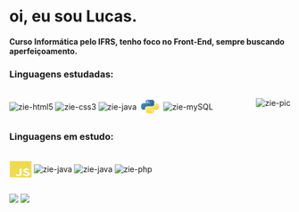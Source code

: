 # oi, eu sou Lucas.
#### Curso Informática pelo IFRS, tenho foco no Front-End, sempre buscando aperfeiçoamento.
    
### Linguagens estudadas:    
<div style="display: inline_block"><br>
  <img align="center" alt="zie-html5" height="40" width="40" src="https://cdn.jsdelivr.net/gh/devicons/devicon/icons/html5/html5-original.svg" />
  <img align="center" alt="zie-css3" height="40" width="40" src="https://cdn.jsdelivr.net/gh/devicons/devicon/icons/css3/css3-original.svg" />
  <img align="center" alt="zie-java" height="40" width="40" src="https://cdn.jsdelivr.net/gh/devicons/devicon/icons/java/java-original.svg">
  <img align="center" alt="zie-python" height="30" width="40" src="https://raw.githubusercontent.com/devicons/devicon/master/icons/python/python-original.svg">
  <img align="center" alt="zie-mySQL" height="30" width="40" src="https://cdn.jsdelivr.net/gh/devicons/devicon/icons/mysql/mysql-original.svg">
  <img align="right" alt="zie-pic" height="240" src="https://64.media.tumblr.com/96acb0ab693d98de41a2f5c3829afed8/bd93cc837fc03ae8-d5/s500x750/52d3008246bf2cd791380764f2a6c195803f386c.gifv">
</div>

##

### Linguagens em estudo:

<div style="display: inline_block"><br>
  
  <img align="center" alt="zie-script" height="30" width="40" src="https://raw.githubusercontent.com/devicons/devicon/master/icons/javascript/javascript-plain.svg">
  <img align="center" alt="zie-java" height="40" width="40" src="https://cdn.jsdelivr.net/gh/devicons/devicon/icons/react/react-original.svg" />
  <img align="center" alt="zie-java" height="40" width="40" src="https://cdn.jsdelivr.net/gh/devicons/devicon/icons/tailwindcss/tailwindcss-plain.svg" />
  <img align="center" alt="zie-php" height="40" width="50" src="https://cdn.jsdelivr.net/gh/devicons/devicon/icons/php/php-original.svg">
          
</div>
  
  ##
 
<div> 
  <a href = "mailto:lucas.aj2005@gmail.com"><img src="https://img.shields.io/badge/-Gmail-%23333?style=for-the-badge&logo=gmail&logoColor=white" target="_blank"></a>
  <a href="https://www.linkedin.com/in/lucasjss" target="_blank"><img src="https://img.shields.io/badge/-LinkedIn-%230077B5?style=for-the-badge&logo=linkedin&logoColor=white" target="_blank"></a>  
</div>
